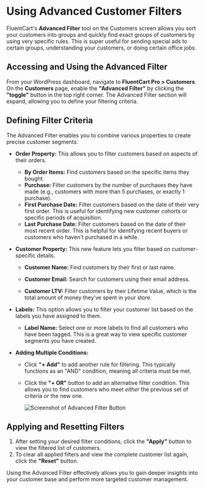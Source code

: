  # Using Advanced Customer Filters

FluentCart's **Advanced Filter** tool on the Customers screen allows you sort your customers into groups and quickly find exact groups of customers by using very specific rules. This is super useful for sending special ads to certain groups, understanding your customers, or doing certain office jobs.

## Accessing and Using the Advanced Filter

From your WordPress dashboard, navigate to **FluentCart Pro > Customers**. On the **Customers** page, enable the **"Advanced Filter"** by clicking the **"toggle"** button in the top right corner. The Advanced Filter section will expand, allowing you to define your filtering criteria.

## Defining Filter Criteria

The Advanced Filter enables you to combine various properties to create precise customer segments.

* **Order Property:** This allows you to filter customers based on aspects of their orders.
    * **By Order Items:** Find customers based on the specific items they bought.
    * **Purchase:** Filter customers by the number of purchases they have made (e.g., customers with more than 5 purchases, or exactly 1 purchase).
    * **First Purchase Date:** Filter customers based on the date of their very first order. This is useful for identifying new customer cohorts or specific periods of acquisition.
    * **Last Purchase Date:** Filter customers based on the date of their most recent order. This is helpful for identifying recent buyers or customers who haven't purchased in a while.

* **Customer Property:** This new feature lets you filter based on customer-specific details.

     * **Customer Name:** Find customers by their first or last name.

    * **Customer Email:** Search for customers using their email address.

    * **Customer LTV:** Filter customers by their Lifetime Value, which is the total amount of money they’ve spent in your store.

* **Labels:** This option allows you to filter your customer list based on the labels you have assigned to them.
    * **Label Name:** Select one or more labels to find all customers who have been tagged. This is a great way to view specific customer segments you have created.

* **Adding Multiple Conditions:**
    * Click **"+ Add"** to add another rule for filtering. This typically functions as an "AND" condition, meaning all criteria must be met.
    * Click the **"+ OR"** button to add an alternative filter condition. This allows you to find customers who meet *either* the previous set of criteria *or* the new one.

        ![Screenshot of Advanced Filter Button](/images/store-management/using-advanced-filter/customer-advanced-filter-button.png) 


## Applying and Resetting Filters

1.  After setting your desired filter conditions, click the **"Apply"** button to view the filtered list of customers.
2.  To clear all applied filters and view the complete customer list again, click the **"Reset"** button.

Using the Advanced Filter effectively allows you to gain deeper insights into your customer base and perform more targeted customer management.

